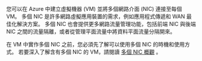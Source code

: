 您可以在 Azure 中建立虛擬機器 (VM) 並將多個網路介面 (NIC) 連接至每個 VM。 多個 NIC 是許多網路虛擬應用裝置的需求，例如應用程式傳遞和 WAN 最佳化解決方案。 多個 NIC 也會提供更多網路流量管理功能，包括前端 NIC 與後端 NIC 之間的流量隔離，或者從管理平面流量中將資料平面流量分隔開來。

在 VM 中實作多個 NIC 之前，您必須先了解可以使用多個 NIC 的時機和使用方式。 若要深入了解含有多個 NIC 的 VM，請閱讀 [多個 NIC 概觀](../articles/virtual-network/virtual-networks-multiple-nics.md) 。

